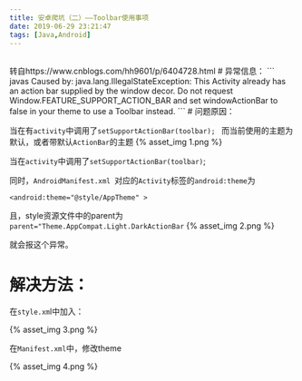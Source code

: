 ```yaml
---
title: 安卓爬坑（二）——Toolbar使用事项
date: 2019-06-29 23:21:47
tags: [Java,Android]
---
```


<br>
转自https://www.cnblogs.com/hh9601/p/6404728.html
# 异常信息：
``` javas
Caused by: java.lang.IllegalStateException: This Activity already has an action bar supplied by the window decor. Do not request Window.FEATURE_SUPPORT_ACTION_BAR and set windowActionBar to false in your theme to use a Toolbar instead.
```
# 问题原因：

当在有`activity`中调用了`setSupportActionBar(toolbar); `
而当前使用的主题为默认，或者带默认`ActionBar`的主题
{% asset_img 1.png %}


当在`activity`中调用了`setSupportActionBar(toolbar)`; 


同时，`AndroidManifest.xml `对应的`Activity`标签的`android:theme`为

`<android:theme="@style/AppTheme" >`

且，style资源文件中的parent为`parent="Theme.AppCompat.Light.DarkActionBar`
{% asset_img 2.png %}

就会报这个异常。


#  解决方法：

在`style.xm`l中加入：

{% asset_img 3.png %}

在`Manifest.xml`中，修改theme

{% asset_img 4.png %}